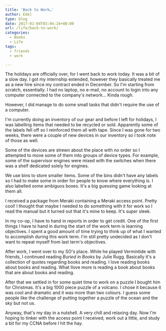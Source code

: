 ```yaml
---
title: 'Back to Work…'
author: Edel
type: blog
date: 2017-01-04T03:04:24+00:00
url: /life/back-to-work/
categories:
  - Books
  - Life
tags:
  - friends
  - work

---
```

The holidays are officially over, for I went back to work today. It was a bit of a slow day. I got my internship extended, however they basically treated me as a new hire since my contract ended in December. So I'm starting from scratch, essentially. I had no laptop, no e-mail, no account to login into any computer connected to the company's network&#8230; Kinda rough.

However, I did manage to do some small tasks that didn't require the use of a computer.

I'm currently doing an inventory of our gear and before I left for holidays, I was labelling items that needed to be recycled or sold. Apparently some of the labels fell off so I reinforced them all with tape. Since I was gone for two weeks, there were a couple of new devices in our inventory so I took note of those as well.

Some of the devices are strewn about the place with no order so I attempted to move some of them into groups of device types. For example, some of the supervisor engines were mixed with the switches when there was a shelf dedicated solely for engines.

We use bins to store smaller items. Some of the bins didn't have any labels so I had to make some in order for people to know where everything is. I also labelled some ambiguos boxes. It's a big guessing game looking at them all.

I received a package from Meraki containing a Meraki access point. Pretty cool! I thought that maybe I needed to do something with it for work so I read the manual but it turned out that it's mine to keep. It's super sleek.

In my co-op, I have to hand in reports in order to get credit. One of the first things I have to hand in during the start of the work term is learning objectives. I spent a good amount of time trying to think up of what I wanted to accomplish during this work term. I'm still pretty undecided as I don't want to repeat myself from last term's objectives.

After work, I went over to my SO's place. While he played Vermintide with friends, I continued reading _Buried in Books_ by Julie Rugg. Basically it's a collection of quotes regarding books and reading. I love reading books about books and reading. What Ilove more is reading a book about books that are about books and reading.

After that we settled in for some quiet time to work on a puzzle I bought him for Christmas. It's a big 1000 piece puzzle of a volcano. I chose it because it was cool and dramatic and it was more than two colours. I guess some people like the challenge of putting together a puzzle of the ocean and the sky but not us.

Anyway, that's my day in a nutshell. A very chill and relaxing day. Now I'm hoping to tinker with the access point I received, work out a little, and study a bit for my CCNA before I hit the hay.